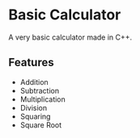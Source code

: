 # Basic Calculator
A very basic calculator made in C++.

## Features
- Addition
- Subtraction
- Multiplication
- Division
- Squaring
- Square Root
